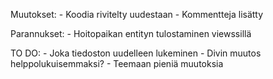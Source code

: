Muutokset:
    - Koodia rivitelty uudestaan
    - Kommentteja lisätty

Parannukset:
    - Hoitopaikan entityn tulostaminen viewssillä

TO DO:
    - Joka tiedoston uudelleen lukeminen
    - Divin muutos helppolukuisemmaksi?
    - Teemaan pieniä muutoksia